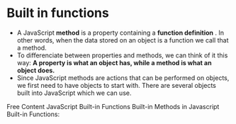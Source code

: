 # Built in functions

- A JavaScript **method** is a property containing a **function definition** . In other words, when the data stored on an object is a function we call that a method.
- To differenciate between properties and methods, we can think of it this way: **A property is what an object has, while a method is what an object does.**
- Since JavaScript methods are actions that can be performed on objects, we first need to have objects to start with. There are several objects built into JavaScript which we can use.

<ResourceGroupTitle>Free Content</ResourceGroupTitle>
<BadgeLink colorScheme='yellow' badgeText='Read' href='https://www.tutorialspoint.com/javascript/javascript_builtin_functions.htm'>JavaScript Built-in Functions</BadgeLink>
<BadgeLink colorScheme='yellow' badgeText='Read' href='https://dev.to/elpepebenitez/built-in-methods-in-javascript-4bll'>Built-in Methods in Javascript</BadgeLink>
<BadgeLink colorScheme='yellow' badgeText='Read' href='https://www.tutorialride.com/javascript/javascript-built-in-functions.htm'>Built-in Functions:</BadgeLink>
